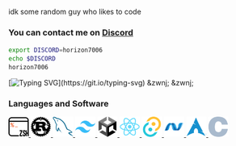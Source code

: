 idk some random guy who likes to code
<h3 align="left">
  You can contact me on <a href='discord.com/users/1331688031593173094'>Discord</a> 
</h3>

```bash
export DISCORD=horizon7006
echo $DISCORD
horizon7006
```
[![Typing SVG](https://readme-typing-svg.herokuapp.com?size=30&lines=I+love+torturing+myself.)](https://git.io/typing-svg)
&zwnj; 
&zwnj; 


### Languages and Software

<p align=left> <a href="https://www.zsh.org" target="_blank" rel="noreferrer"> <img src="https://raw.githubusercontent.com/devicons/devicon/refs/heads/master/icons/zsh/zsh-original.svg" alt="zsh" width="40" height="40"/> </a> <a href="https://www.rust-lang.org" target="_blank" ref="noreferrer"> <img src="https://raw.githubusercontent.com/devicons/devicon/refs/heads/master/icons/rust/rust-original.svg" alt="rust" width="40" height="40"/> </a> <a href="https://www.mysql.com" target="_blank" ref="noreferrer"> <img src="https://raw.githubusercontent.com/devicons/devicon/refs/heads/master/icons/mysql/mysql-original.svg" alt="mysql" width="40" height="40"/> </a> <a href="https://tailwindcss.com" target="_blank" ref="noreferrer"> <img src="https://raw.githubusercontent.com/devicons/devicon/refs/heads/master/icons/tailwindcss/tailwindcss-original.svg" alt="tailwind" width="40" height="40"/> </a> <a href="www.unity.com" target="_blank" ref="noreferrer"> <img src="https://raw.githubusercontent.com/devicons/devicon/refs/heads/master/icons/unity/unity-original.svg" alt="unity" width="40" height="40"/> </a> <a href="https://react.dev" target="_blank" ref="noreferrer"> <img src="https://raw.githubusercontent.com/devicons/devicon/refs/heads/master/icons/react/react-original.svg" alt="reactjs" width="40" height="40"/> </a> <a href="https://tauri.app" target="_blank" ref="noreferrer"> <img src="https://raw.githubusercontent.com/devicons/devicon/refs/heads/master/icons/tauri/tauri-original.svg" alt="tauri" width="40" height="40"/> </a> <a href="https://dotnet.microsoft.com" target="_blank" ref="noreferrer"> <img src="https://raw.githubusercontent.com/devicons/devicon/refs/heads/master/icons/dot-net/dot-net-original.svg" alt="dotnet" width="40" height="40"/> </a> <a href="https://archlimux.org" target="_blank" ref="noreferrer"> <img src="https://raw.githubusercontent.com/devicons/devicon/refs/heads/master/icons/archlinux/archlinux-original.svg" alt="archlinux" width="40" height="40"/> </a> <a href="https://www.c-language.org" target="_blank" ref="noreferrer"> <img src="https://raw.githubusercontent.com/devicons/devicon/refs/heads/master/icons/c/c-original.svg" alt="c" width="40" height="40"/> </a> </p>
